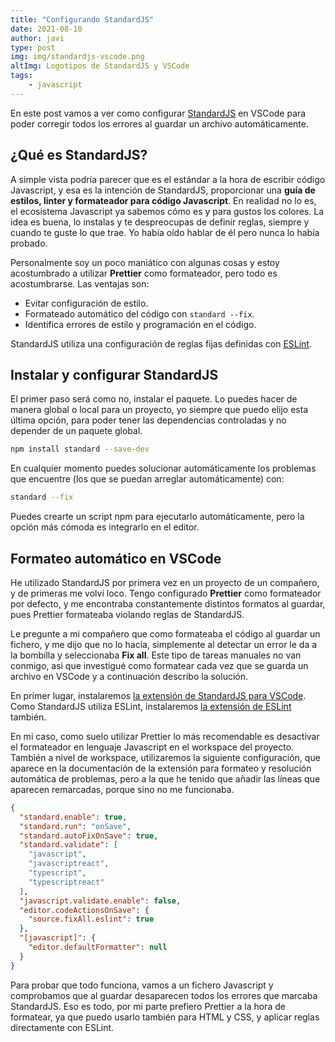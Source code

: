 ```yaml
---
title: "Configurando StandardJS"
date: 2021-08-10
author: javi
type: post
img: img/standardjs-vscode.png
altImg: Logotipos de StandardJS y VSCode
tags:
    - javascript
---
```

En este post vamos a ver como configurar [StandardJS][1] en VSCode para poder corregir todos los errores al guardar
un archivo automáticamente.

## ¿Qué es StandardJS?

A simple vista podría parecer que es el estándar a la hora de escribir código Javascript, y esa es la intención de
StandardJS, proporcionar una **guía de estilos, linter y formateador para código Javascript**. En realidad no lo es, el
ecosistema Javascript ya sabemos cómo es y para gustos los colores. La idea es buena, lo instalas
y te despreocupas de definir reglas, siempre y cuando te guste lo que trae. Yo había oído hablar de él pero nunca lo
había probado.

Personalmente soy un poco maniático con algunas cosas y estoy acostumbrado a utilizar **Prettier** como
formateador, pero todo es acostumbrarse. Las ventajas son:

- Evitar configuración de estilo.
- Formateado automático del código con `standard --fix`.
- Identifica errores de estilo y programación en el código.

StandardJS utiliza una configuración de reglas fijas definidas con [ESLint][2].

## Instalar y configurar StandardJS

El primer paso será como no, instalar el paquete. Lo puedes hacer de manera global o local para un proyecto, yo siempre
que puedo elijo esta última opción, para poder tener las dependencias controladas y no depender de un paquete global.

```bash
npm install standard --save-dev
```

En cualquier momento puedes solucionar automáticamente los problemas que encuentre (los que se puedan arreglar
automáticamente) con:

```bash
standard --fix
```

Puedes crearte un script npm para ejecutarlo automáticamente, pero la opción más cómoda es integrarlo en el editor.

## Formateo automático en VSCode

He utilizado StandardJS por primera vez en un proyecto de un compañero, y de primeras me volví loco. Tengo configurado
**Prettier** como formateador por defecto, y me encontraba constantemente distintos formatos al guardar, pues Prettier
formateaba violando reglas de StandardJS.

Le pregunte a mi compañero que como formateaba el código al guardar un fichero, y me dijo que no lo hacía, simplemente
al detectar un error le da a la bombilla y seleccionaba **Fix all**. Este tipo de tareas manuales no van conmigo,
asi que investigué como formatear cada vez que se guarda un archivo en VSCode y a continuación describo la solución.

En primer lugar, instalaremos [la extensión de StandardJS para VSCode][3]. Como StandardJS utiliza ESLint, instalaremos
[la extensión de ESLint][4] también.

En mi caso, como suelo utilizar Prettier lo más recomendable es desactivar el formateador en lenguaje Javascript en el 
workspace del proyecto. También a nivel de workspace, utilizaremos la siguiente configuración, que aparece en la
documentación de la extensión para formateo y resolución automática de problemas, pero a la que he tenido que añadir las
líneas que aparecen remarcadas, porque sino no me funcionaba.

```json {linenos=table,hl_lines=["12-14"]}
{
  "standard.enable": true,
  "standard.run": "onSave",
  "standard.autoFixOnSave": true,
  "standard.validate": [
    "javascript",
    "javascriptreact",
    "typescript",
    "typescriptreact"
  ],
  "javascript.validate.enable": false,
  "editor.codeActionsOnSave": {
    "source.fixAll.eslint": true
  },
  "[javascript]": {
    "editor.defaultFormatter": null
  }
}
```

Para probar que todo funciona, vamos a un fichero Javascript y comprobamos que al guardar desaparecen todos los errores
que marcaba StandardJS. Eso es todo, por mi parte prefiero Prettier a la hora de formatear, ya que puedo usarlo también
para HTML y CSS, y aplicar reglas directamente con ESLint.

[1]: https://standardjs.com/
[2]: https://eslint.org/
[3]: https://marketplace.visualstudio.com/items?itemName=standard.vscode-standard
[4]: https://marketplace.visualstudio.com/items?itemName=dbaeumer.vscode-eslint
